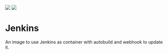 [![](https://images.microbadger.com/badges/image/lozanomatheus/jenkins.svg)](https://microbadger.com/images/lozanomatheus/jenkins) [![](https://images.microbadger.com/badges/version/lozanomatheus/jenkins.svg)](https://microbadger.com/images/lozanomatheus/jenkins)

# Jenkins

An image to use Jenkins as container with autobuild and webhook to update it.